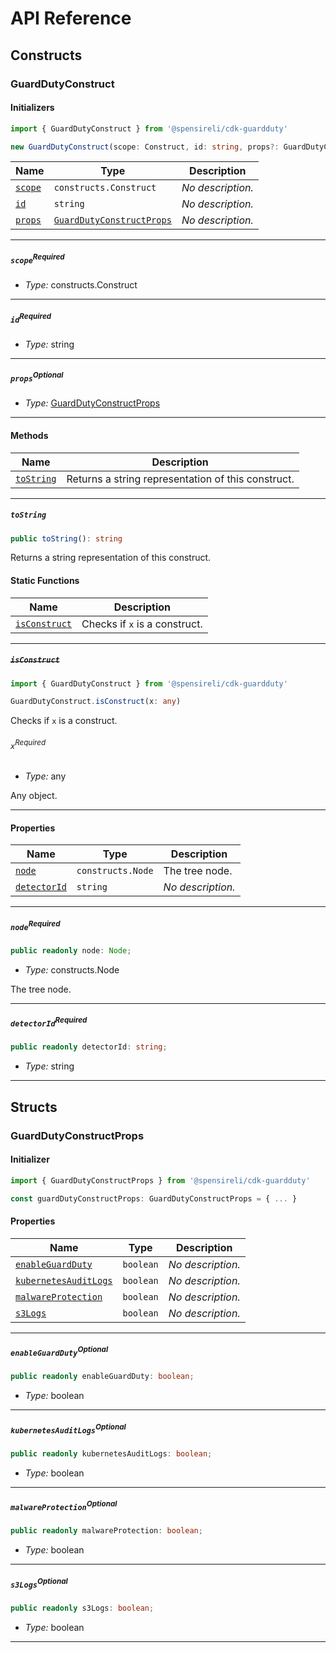 # API Reference <a name="API Reference" id="api-reference"></a>

## Constructs <a name="Constructs" id="Constructs"></a>

### GuardDutyConstruct <a name="GuardDutyConstruct" id="@spensireli/cdk-guardduty.GuardDutyConstruct"></a>

#### Initializers <a name="Initializers" id="@spensireli/cdk-guardduty.GuardDutyConstruct.Initializer"></a>

```typescript
import { GuardDutyConstruct } from '@spensireli/cdk-guardduty'

new GuardDutyConstruct(scope: Construct, id: string, props?: GuardDutyConstructProps)
```

| **Name** | **Type** | **Description** |
| --- | --- | --- |
| <code><a href="#@spensireli/cdk-guardduty.GuardDutyConstruct.Initializer.parameter.scope">scope</a></code> | <code>constructs.Construct</code> | *No description.* |
| <code><a href="#@spensireli/cdk-guardduty.GuardDutyConstruct.Initializer.parameter.id">id</a></code> | <code>string</code> | *No description.* |
| <code><a href="#@spensireli/cdk-guardduty.GuardDutyConstruct.Initializer.parameter.props">props</a></code> | <code><a href="#@spensireli/cdk-guardduty.GuardDutyConstructProps">GuardDutyConstructProps</a></code> | *No description.* |

---

##### `scope`<sup>Required</sup> <a name="scope" id="@spensireli/cdk-guardduty.GuardDutyConstruct.Initializer.parameter.scope"></a>

- *Type:* constructs.Construct

---

##### `id`<sup>Required</sup> <a name="id" id="@spensireli/cdk-guardduty.GuardDutyConstruct.Initializer.parameter.id"></a>

- *Type:* string

---

##### `props`<sup>Optional</sup> <a name="props" id="@spensireli/cdk-guardduty.GuardDutyConstruct.Initializer.parameter.props"></a>

- *Type:* <a href="#@spensireli/cdk-guardduty.GuardDutyConstructProps">GuardDutyConstructProps</a>

---

#### Methods <a name="Methods" id="Methods"></a>

| **Name** | **Description** |
| --- | --- |
| <code><a href="#@spensireli/cdk-guardduty.GuardDutyConstruct.toString">toString</a></code> | Returns a string representation of this construct. |

---

##### `toString` <a name="toString" id="@spensireli/cdk-guardduty.GuardDutyConstruct.toString"></a>

```typescript
public toString(): string
```

Returns a string representation of this construct.

#### Static Functions <a name="Static Functions" id="Static Functions"></a>

| **Name** | **Description** |
| --- | --- |
| <code><a href="#@spensireli/cdk-guardduty.GuardDutyConstruct.isConstruct">isConstruct</a></code> | Checks if `x` is a construct. |

---

##### ~~`isConstruct`~~ <a name="isConstruct" id="@spensireli/cdk-guardduty.GuardDutyConstruct.isConstruct"></a>

```typescript
import { GuardDutyConstruct } from '@spensireli/cdk-guardduty'

GuardDutyConstruct.isConstruct(x: any)
```

Checks if `x` is a construct.

###### `x`<sup>Required</sup> <a name="x" id="@spensireli/cdk-guardduty.GuardDutyConstruct.isConstruct.parameter.x"></a>

- *Type:* any

Any object.

---

#### Properties <a name="Properties" id="Properties"></a>

| **Name** | **Type** | **Description** |
| --- | --- | --- |
| <code><a href="#@spensireli/cdk-guardduty.GuardDutyConstruct.property.node">node</a></code> | <code>constructs.Node</code> | The tree node. |
| <code><a href="#@spensireli/cdk-guardduty.GuardDutyConstruct.property.detectorId">detectorId</a></code> | <code>string</code> | *No description.* |

---

##### `node`<sup>Required</sup> <a name="node" id="@spensireli/cdk-guardduty.GuardDutyConstruct.property.node"></a>

```typescript
public readonly node: Node;
```

- *Type:* constructs.Node

The tree node.

---

##### `detectorId`<sup>Required</sup> <a name="detectorId" id="@spensireli/cdk-guardduty.GuardDutyConstruct.property.detectorId"></a>

```typescript
public readonly detectorId: string;
```

- *Type:* string

---


## Structs <a name="Structs" id="Structs"></a>

### GuardDutyConstructProps <a name="GuardDutyConstructProps" id="@spensireli/cdk-guardduty.GuardDutyConstructProps"></a>

#### Initializer <a name="Initializer" id="@spensireli/cdk-guardduty.GuardDutyConstructProps.Initializer"></a>

```typescript
import { GuardDutyConstructProps } from '@spensireli/cdk-guardduty'

const guardDutyConstructProps: GuardDutyConstructProps = { ... }
```

#### Properties <a name="Properties" id="Properties"></a>

| **Name** | **Type** | **Description** |
| --- | --- | --- |
| <code><a href="#@spensireli/cdk-guardduty.GuardDutyConstructProps.property.enableGuardDuty">enableGuardDuty</a></code> | <code>boolean</code> | *No description.* |
| <code><a href="#@spensireli/cdk-guardduty.GuardDutyConstructProps.property.kubernetesAuditLogs">kubernetesAuditLogs</a></code> | <code>boolean</code> | *No description.* |
| <code><a href="#@spensireli/cdk-guardduty.GuardDutyConstructProps.property.malwareProtection">malwareProtection</a></code> | <code>boolean</code> | *No description.* |
| <code><a href="#@spensireli/cdk-guardduty.GuardDutyConstructProps.property.s3Logs">s3Logs</a></code> | <code>boolean</code> | *No description.* |

---

##### `enableGuardDuty`<sup>Optional</sup> <a name="enableGuardDuty" id="@spensireli/cdk-guardduty.GuardDutyConstructProps.property.enableGuardDuty"></a>

```typescript
public readonly enableGuardDuty: boolean;
```

- *Type:* boolean

---

##### `kubernetesAuditLogs`<sup>Optional</sup> <a name="kubernetesAuditLogs" id="@spensireli/cdk-guardduty.GuardDutyConstructProps.property.kubernetesAuditLogs"></a>

```typescript
public readonly kubernetesAuditLogs: boolean;
```

- *Type:* boolean

---

##### `malwareProtection`<sup>Optional</sup> <a name="malwareProtection" id="@spensireli/cdk-guardduty.GuardDutyConstructProps.property.malwareProtection"></a>

```typescript
public readonly malwareProtection: boolean;
```

- *Type:* boolean

---

##### `s3Logs`<sup>Optional</sup> <a name="s3Logs" id="@spensireli/cdk-guardduty.GuardDutyConstructProps.property.s3Logs"></a>

```typescript
public readonly s3Logs: boolean;
```

- *Type:* boolean

---



